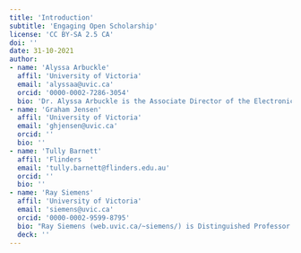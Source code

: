 ```yaml
---
title: 'Introduction'
subtitle: 'Engaging Open Scholarship'
license: 'CC BY-SA 2.5 CA'
doi: ''
date: 31-10-2021
author: 
- name: 'Alyssa Arbuckle'
  affil: 'University of Victoria'
  email: 'alyssaa@uvic.ca'
  orcid: '0000-0002-7286-3054'
  bio: 'Dr. Alyssa Arbuckle is the Associate Director of the Electronic Textual Cultures Lab (ETCL) at the University of Victoria, where she is Operational Lead for the Implementing New Knowledge Environments (INKE) Partnership and a co-facilitator of its Connection cluster. She is a member of the Directorial Group and the Operational Team for the Digital Humanities Summer Institute (DHSI). Alyssa also holds an Interdisciplinary PhD from the University of Victoria, focusing on open social scholarship and its implementation. She holds a BA Honours in English from the University of British Columbia and an MA in English from the University of Victoria, where her previous studies centred around digital humanities, new media, and contemporary American literature. Currently, she explores open access, digital publishing, and how we can share academic research more broadly. To this end, Alyssa’s work has appeared in *Digital Studies*, *Digital Humanities Quarterly*, *KULA: Knowledge Creation, Dissemination, and Preservation Studies*, and *Scholarly and Research Communication*, among other venues, and she has recently co-edited print and online book collections titled *Social Knowledge Creation in the Humanities* and *Feminist War Games?: Mechanisms of War, Feminist Values, and Interventional Games*.'
- name: 'Graham Jensen'
  affil: 'University of Victoria'
  email: 'ghjensen@uvic.ca'
  orcid: ''
  bio: ''
- name: 'Tully Barnett'
  affil: 'Flinders  '
  email: 'tully.barnett@flinders.edu.au'
  orcid: ''
  bio: ''
- name: 'Ray Siemens'
  affil: 'University of Victoria'
  email: 'siemens@uvic.ca'
  orcid: '0000-0002-9599-8795'
  bio: "Ray Siemens (web.uvic.ca/~siemens/) is Distinguished Professor in the Faculty of Humanities at the University of Victoria, Canada, in English and Computer Science, and past Canada Research Chair in Humanities Computing; in 2019, he was also Leverhulme Visiting Professor at U Loughborough and, 2019-22, Global Innovation Chair in Digital Humanities in the Centre for 21st Century Humanities at U Newcastle. He is founding editor of the electronic scholarly journal Early Modern Literary Studies, and his publications include, among others, Blackwell's Companion to Digital Humanities (2004, 2015 with Schreibman and Unsworth), Blackwell's Companion to Digital Literary Studies (2007, with Schreibman), A Social Edition of the Devonshire MS (2012, 2015; MRTS/Iter & Wikibooks, with Crompton et al.), Literary Studies in the Digital Age (2014; MLA, with Price), Doing Digital Humanities (2017; Routledge, with Crompton and Lane), and The Lyrics of the Henry VIII MS (2018; RETS). He directs the Implementing New Knowledge Environments project, the Digital Humanities Summer Institute, and the Electronic Textual Cultures Lab, recently serving as a member of governing council for the Social Science and Humanities Research Council of Canada, as Vice President / Director of the Canadian Federation of the Humanities and Social Sciences (for Research Dissemination), Chair of the MLA Committee on Scholarly Editions, and Chair of the international Alliance of Digital Humanities Organizations."
  deck: ''
---
```


